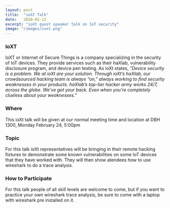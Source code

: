 ```yaml
---
layout: post
title:  "ioXt Talk"
date:   2020-02-12
excerpt: "ioXt guest speaker talk on IoT security"
image: "/images/ioxt.png"
---
```

### IoXT

IoXT or Internet of Secure Things is a company specializing in the security of IoT devices. They provide services such as their haXlab, vulnerability disclosure program, and device pen testing. As ioXt states, <i>"Device security is a problem. We at ioXt are your solution. Through ioXt’s haXlab, our crowdsourced hacking team is always “on,” always working to find security weaknesses in your products. haXlab’s top-tier hacker army works 24/7, across the globe. We’ve got your back. Even when you’re completely clueless about your weaknesses." </i>

### Where

This ioXt talk will be given at our normal meeting time and location at DBH 1300, Monday February 24, 5:00pm

### Topic

For this talk ioXt representatives will be bringing in their remote hacking fixtures to demonstrate some known vulnerabilities on some IoT devices that they have worked with. They will then show atendees how to use wireshark to do a trace analysis.

### How to Participate

For this talk people of all skill levels are welcome to come, but if you want to practice your own wireshark trace analysis, be sure to come with a laptop with wireshark pre installed on it.
